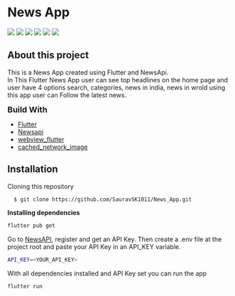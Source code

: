 # **News App**

![](Home_page_img.png)
![](Home_page_img2.png)
![](Search_img.png)
![](img1.png)
![](img2.png)
![](img3.png)


## About this project
This is a News App created using Flutter and NewsApi.\
In This Flutter News App user can see top headlines on the home page and user have 4 options search, categories, news in india, news in wrold
using this app user can Follow the latest news.

 <font size="4"> **Build With**</font> 
 - [Flutter](https://flutter.dev/)
 - [Newsapi](https://newsapi.org/)
 - [webview_flutter](https://pub.dev/packages/webview_flutter)
 - [cached_network_image](https://pub.dev/packages/cached_network_image)



## Installation

Cloning this repository

```bash
  $ git clone https://github.com/SauravSK1011/News_App.git
```
**Installing dependencies**
```bash
flutter pub get
```
 Go to [NewsAPI](https://newsapi.org/), register and get an API Key. Then create a .env file at the project root and paste your API Key in an API_KEY variable.
 ```bash
API_KEY=<YOUR_API_KEY>
```
With all dependencies installed and API Key set you can run the app
 ```bash
flutter run
```

